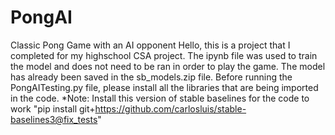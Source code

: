 # PongAI
Classic Pong Game with an AI opponent
Hello, this is a project that I completed for my highschool CSA project.
The ipynb file was used to train the model and does not need to be ran in order to play the game. The model has already been saved in the sb_models.zip file. 
Before running the PongAITesting.py file, please install all the libraries that are being imported in the code.
*Note: Install this version of stable baselines for the code to work "pip install git+https://github.com/carlosluis/stable-baselines3@fix_tests"
